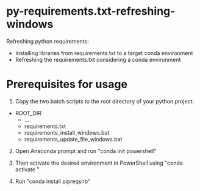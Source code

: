 # py-requirements.txt-refreshing-windows
Refreshing python requirements:
- Installing libraries from requirements.txt to a target conda environment
- Refreshing the requirements.txt considering a conda environment


  


# Prerequisites for usage #
1) Copy the two batch scripts to the root directory of your python project:
- ROOT_DIR
  - ...
  - requirements.txt
  - requirements_install_windows.bat
  - requirements_update_file_windows.bat
  
2) Open Anaconda prompt and run "conda init powershell"

3) Then activate the desired environment in PowerShell using "conda activate <env>"

4) Run "conda install pipreqsnb"
